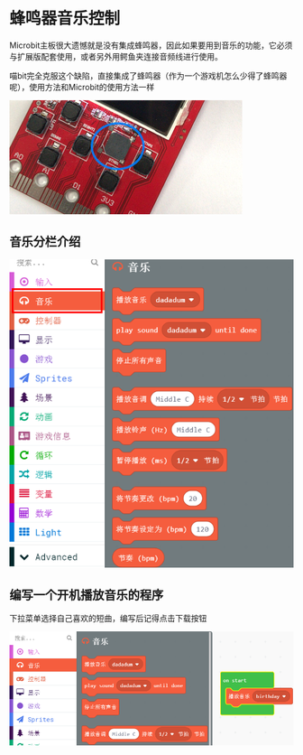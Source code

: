 # 蜂鸣器音乐控制

Microbit主板很大遗憾就是没有集成蜂鸣器，因此如果要用到音乐的功能，它必须与扩展版配套使用，或者另外用鳄鱼夹连接音频线进行使用。

喵bit完全克服这个缺陷，直接集成了蜂鸣器（作为一个游戏机怎么少得了蜂鸣器呢），使用方法和Microbit的使用方法一样

![](./image/c05_01.png)

## 音乐分栏介绍

![](./image/c05_02.png)

## 编写一个开机播放音乐的程序

下拉菜单选择自己喜欢的短曲，编写后记得点击下载按钮

![](./image/c05_03.png)

